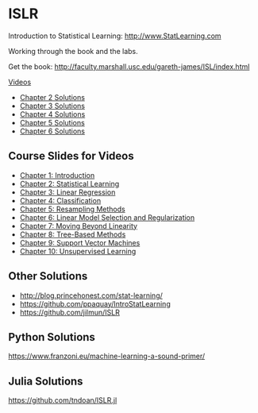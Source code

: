 # ISLR
Introduction to Statistical Learning: http://www.StatLearning.com

Working through the book and the labs.

Get the book: http://faculty.marshall.usc.edu/gareth-james/ISL/index.html

[Videos](https://www.r-bloggers.com/2014/09/in-depth-introduction-to-machine-learning-in-15-hours-of-expert-videos/)

- [Chapter 2 Solutions](chapter02)
- [Chapter 3 Solutions](chapter03)
- [Chapter 4 Solutions](chapter04)
- [Chapter 5 Solutions](chapter05)
- [Chapter 6 Solutions](chapter06)

## Course Slides for Videos

- [Chapter 1: Introduction ](https://web.stanford.edu/~hastie/MOOC-Slides/introduction.pdf)
- [Chapter 2: Statistical Learning ](https://web.stanford.edu/~hastie/MOOC-Slides/statistical_learning.pdf)
- [Chapter 3: Linear Regression ](https://web.stanford.edu/~hastie/MOOC-Slides/linear_regression.pdf)
- [Chapter 4: Classification ](https://web.stanford.edu/~hastie/MOOC-Slides/classification.pdf)
- [Chapter 5: Resampling Methods ](https://web.stanford.edu/~hastie/MOOC-Slides/cv_boot.pdf)
- [Chapter 6: Linear Model Selection and Regularization ](https://web.stanford.edu/~hastie/MOOC-Slides/model_selection.pdf)
- [Chapter 7: Moving Beyond Linearity ](https://web.stanford.edu/~hastie/MOOC-Slides/nonlinear.pdf)
- [Chapter 8: Tree-Based Methods ](https://web.stanford.edu/~hastie/MOOC-Slides/trees.pdf)
- [Chapter 9: Support Vector Machines ](https://web.stanford.edu/~hastie/MOOC-Slides/svm.pdf)
- [Chapter 10: Unsupervised Learning](https://web.stanford.edu/~hastie/MOOC-Slides/unsupervised.pdf)

## Other Solutions

- http://blog.princehonest.com/stat-learning/
- https://github.com/ppaquay/IntroStatLearning
- https://github.com/jilmun/ISLR


## Python Solutions

https://www.franzoni.eu/machine-learning-a-sound-primer/


## Julia Solutions

https://github.com/tndoan/ISLR.jl

